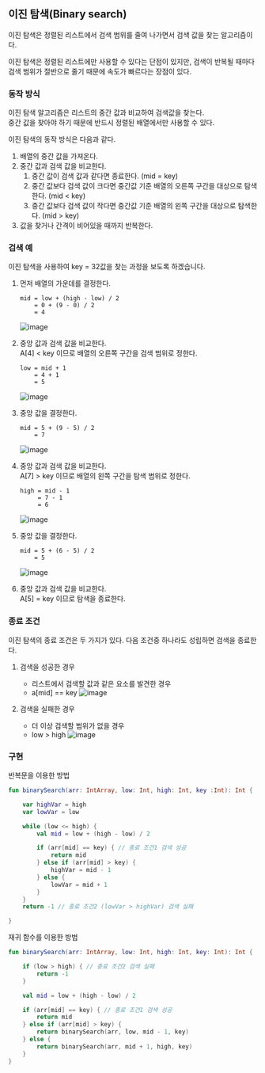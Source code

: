 ## **이진 탐색(Binary search)**
이진 탐색은 정렬된 리스트에서 검색 범위를 줄여 나가면서 검색 값을 찾는 알고리즘이다.

이진 탐색은 정렬된 리스트에만 사용할 수 있다는 단점이 있지만, 검색이 반복될 때마다 검색 범위가 절반으로 줄기 때문에 속도가 빠르다는 장점이 있다.

### **동작 방식**
이진 탐색 알고리즘은 리스트의 중간 값과 비교하여 검색값을 찾는다.  
중간 값을 찾아야 하기 때문에 반드시 정렬된 배열에서만 사용할 수 있다.

이진 탐색의 동작 방식은 다음과 같다.

1. 배열의 중간 값을 가져온다.
2. 중간 값과 검색 값을 비교한다.
   1. 중간 값이 검색 값과 같다면 종료한다. (mid = key)
   2. 중간 값보다 검색 값이 크다면 중간값 기준 배열의 오른쪽 구간을 대상으로 탐색한다. (mid < key)
   3. 중간 값보다 검색 값이 작다면 중간값 기준 배열의 왼쪽 구간을 대상으로 탐색한다. (mid > key)
3. 값을 찾거나 간격이 비어있을 때까지 반복한다.

### **검색 예**
이진 탐색을 사용하여 key = 32값을 찾는 과정을 보도록 하겠습니다.

1. 먼저 배열의 가운데를 결정한다.
   ```
   mid = low + (high - low) / 2
       = 0 + (9 - 0) / 2
       = 4
   ```
   ![image](https://img1.daumcdn.net/thumb/R1280x0/?scode=mtistory2&fname=https%3A%2F%2Fblog.kakaocdn.net%2Fdn%2FcqSVub%2Fbtq5lyj0hdx%2FuueqouAwXkPUcQGJrFgEo0%2Fimg.png)

2. 중앙 값과 검색 값을 비교한다.  
   A[4] < key 이므로 배열의 오른쪽 구간을 검색 범위로 정한다.
   ```
   low = mid + 1
       = 4 + 1
       = 5
   ```
   ![image](https://img1.daumcdn.net/thumb/R1280x0/?scode=mtistory2&fname=https%3A%2F%2Fblog.kakaocdn.net%2Fdn%2F3SLNJ%2Fbtq5ffT6iar%2FWLKlWZO792tJTWVVNbXP5K%2Fimg.png)

3. 중앙 값을 결정한다.
   ```
   mid = 5 + (9 - 5) / 2
       = 7
   ```
   ![image](https://img1.daumcdn.net/thumb/R1280x0/?scode=mtistory2&fname=https%3A%2F%2Fblog.kakaocdn.net%2Fdn%2FcTdRoI%2Fbtq5fDmvXe8%2F5zi2DU9psPgWYAVaLcZvGK%2Fimg.png)

4. 중앙 값과 검색 값을 비교한다.  
   A[7] > key 이므로 배열의 왼쪽 구간을 탐색 범위로 정한다.
   ```
   high = mid - 1
        = 7 - 1
        = 6
   ```
   ![image](https://img1.daumcdn.net/thumb/R1280x0/?scode=mtistory2&fname=https%3A%2F%2Fblog.kakaocdn.net%2Fdn%2FKjVE5%2Fbtq5gvPmCiP%2FuTyoNRu1MuoKkgXpGb6ckK%2Fimg.png)

5. 중앙 값을 결정한다.
   ```
   mid = 5 + (6 - 5) / 2
       = 5
   ```
   ![image](https://img1.daumcdn.net/thumb/R1280x0/?scode=mtistory2&fname=https%3A%2F%2Fblog.kakaocdn.net%2Fdn%2F0vmuK%2Fbtq5gvBOldB%2FxeNJojg5kJyJpFNi3jL3t1%2Fimg.png)

6. 중앙 값과 검색 값을 비교한다.  
   A[5] = key 이므로 탐색을 종료한다.

### **종료 조건**
이진 탐색의 종료 조건은 두 가지가 있다. 다음 조건중 하나라도 성립하면 검색을 종료한다.

1. 검색을 성공한 경우
    + 리스트에서 검색할 값과 같은 요소를 발견한 경우
    + a[mid] == key
![image](https://img1.daumcdn.net/thumb/R1280x0/?scode=mtistory2&fname=https%3A%2F%2Fblog.kakaocdn.net%2Fdn%2FEZfk8%2Fbtq5ffsWrSC%2FISKOrApAubQrddI0WxYCuk%2Fimg.png)

2. 검색을 실패한 경우
    + 더 이상 검색할 범위가 없을 경우
    + low > high
![image](https://img1.daumcdn.net/thumb/R1280x0/?scode=mtistory2&fname=https%3A%2F%2Fblog.kakaocdn.net%2Fdn%2Fu6MTp%2Fbtq5nbhLRfO%2FU66KTWbCgzh6Cq3780ZgN0%2Fimg.png)

### **구현**

반복문을 이용한 방법
```kt
fun binarySearch(arr: IntArray, low: Int, high: Int, key :Int): Int {

    var highVar = high
    var lowVar = low

    while (low <= high) {
        val mid = low + (high - low) / 2

        if (arr[mid] == key) { // 종료 조건1 검색 성공
            return mid
        } else if (arr[mid] > key) {
            highVar = mid - 1
        } else {
            lowVar = mid + 1
        }
    }
    return -1 // 종료 조건2 (lowVar > highVar) 검색 실패

}
```

재귀 함수를 이용한 방법
```kt
fun binarySearch(arr: IntArray, low: Int, high: Int, key: Int): Int {

    if (low > high) { // 종료 조건2 검색 실패
        return -1
    }

    val mid = low + (high - low) / 2

    if (arr[mid] == key) { // 종료 조건1 검색 성공
        return mid
    } else if (arr[mid] > key) {
        return binarySearch(arr, low, mid - 1, key)
    } else {
        return binarySearch(arr, mid + 1, high, key)
    }
}
```